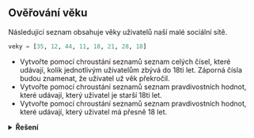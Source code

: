 ## Ověřování věku

Následující seznam obsahuje věky uživatelů naší malé sociální sítě.

```python
veky = [35, 12, 44, 11, 18, 21, 28, 18]
```

- Vytvořte pomocí chroustání seznamů seznam celých čísel, které udávají, kolik jednotlivým uživatelům zbývá do 18ti let.
  Záporná čísla budou znamenat, že uživatel už věk překročil.
- Vytvořte pomocí chroustání seznamů seznam pravdivostních hodnot, které udávají, který uživatel je starší 18ti let.
- Vytvořte pomocí chroustání seznamů seznam pravdivostních hodnot, které udávají, který uživatel má přesně 18 let.

<details>
<summary><b>Řešení</b></summary>


```python
zbyva_do_18 = [18 - vek for vek in veky]
starsi_18 = [vek > 18 for vek in veky]
stary_presne_18 = [vek == 18 for vek in veky]
```

</details>
